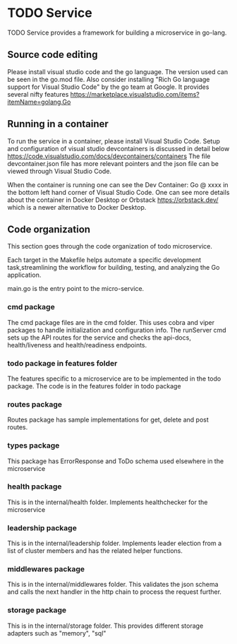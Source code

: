 # TODO Service
TODO Service provides a framework for building a microservice in go-lang. 

## Source code editing
Please install visual studio code and the go language. The version used can be seen in the go.mod file. Also consider installing "Rich Go language support for Visual Studio Code" by the go team at Google. It provides several nifty features
https://marketplace.visualstudio.com/items?itemName=golang.Go


## Running in a container
To run the service in a container, please install Visual Studio Code. Setup and configuration of visual studio devcontainers is discussed in detail below
https://code.visualstudio.com/docs/devcontainers/containers
The file devcontainer.json file has more relevant pointers and the json file can be viewed through Visual Studio Code.

When the container is running one can see the Dev Container: Go @ xxxx in the bottom left hand corner of Visual Studio Code. One can see more details about the container in Docker Desktop or Orbstack https://orbstack.dev/ which is a newer alternative to Docker Desktop.

## Code organization

This section goes through the code organization of todo microservice.

Each target in the Makefile helps automate a specific development task,streamlining the workflow for building, testing, and analyzing the Go application.

main.go is the entry point to the micro-service.

### cmd package
The cmd package files are in the cmd folder. This uses cobra and viper packages to handle initialization and configuration info. The runServer cmd sets up the API routes for the service and checks the api-docs, health/liveness and health/readiness endpoints. 


### todo package in features folder
The features specific to a microservice are to be implemented in the todo package. The code is in the features folder in todo package

### routes package
Routes package has sample implementations for get, delete and post routes. 

### types package
This package has ErrorResponse and ToDo schema used elsewhere in the microservice

### health package
This is in the internal/health folder. Implements healthchecker for the microservice

### leadership package
This is in the internal/leadership folder. Implements leader election from a list of cluster members and has the related helper functions.

### middlewares package
This is in the internal/middlewares folder. This validates the json schema and calls the next handler in the http chain to process the request further.

### storage package
This is in the internal/storage folder. This provides different storage adapters such as "memory", "sql"



